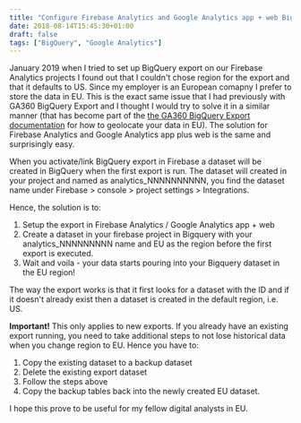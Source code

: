 ```yaml
---
title: "Configure Firebase Analytics and Google Analytics app + web Bigquery export to EU region"
date: 2018-08-14T15:45:30+01:00
draft: false
tags: ["BigQuery", "Google Analytics"]
---
```


January 2019 when I tried to set up BigQuery export on our Firebase Analytics projects I found out that I couldn't chose region for the export and that it defaults to US. Since my employer is an European comapny I prefer to store the data in EU. This is the exact same issue that I had previously with GA360 BigQuery Export and I thought I would try to solve it in a similar manner (that has become part of the [the GA360 BigQuery Export documentation](https://support.google.com/analytics/answer/3416092?hl=en#step2.1) for how to geolocate your data in EU). The solution for Firebase Analytics and Google Analytics app plus web is the same and surprisingly easy.

When you activate/link BigQuery export in Firebase a dataset will be created in BigQuery when the first export is run. The dataset will created in your project and named as analytics_NNNNNNNNNN, you find the dataset name under Firebase > console > project settings > Integrations.

Hence, the solution is to:

1. Setup the export in Firebase Analytics / Google Analytics app + web
2. Create a dataset in your firebase project in Bigquery with your analytics_NNNNNNNNN name and EU as the region before the first export is executed. 
3. Wait and voila - your data starts pouring into your Bigquery dataset in the EU region!

The way the export works is that it first looks for a dataset with the ID and if it doesn't already exist then a dataset is created in the default region, i.e. US.

**Important!** This only applies to new exports. If you already have an existing export running, you need to take additional steps to not lose historical data when you change region to EU. Hence you have to:

1. Copy the existing dataset to a backup dataset 
2. Delete the existing export dataset
3. Follow the steps above
4. Copy the backup tables back into the newly created EU dataset.

I hope this prove to be useful for my fellow digital analysts in EU.
